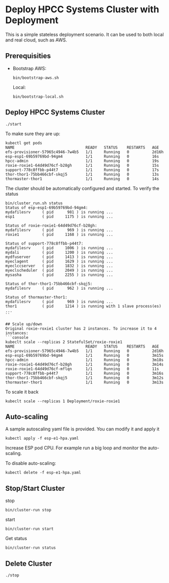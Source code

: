 # Deploy HPCC Systems Cluster with Deployment

This is a simple stateless deployment scenario. It can be used to both local and real cloud, such as AWS.

## Prerequisities
- Bootstrap
  AWS:
  ```console
  bin/bootstrap-aws.sh
  ```
  Local:
  ```console
  bin/bootstrap-local.sh
  ```
## Deploy HPCC Systems Cluster
```console
./start
```
To make sure they are up:
```console
kubectl get pods
NAME                               READY   STATUS    RESTARTS   AGE
efs-provisioner-57965c4946-7w4b5   1/1     Running   0          2d16h
esp-esp1-69b59769bd-94gm4          1/1     Running   0          16s
hpcc-admin                         1/1     Running   0          19s
roxie-roxie1-64d49d76cf-b28gh      1/1     Running   0          15s
support-778c8ffbb-p44t7            1/1     Running   0          17s
thor-thor1-75bb466cbf-skqj5        1/1     Running   0          13s
thormaster-thor1                   1/1     Running   0          14s
```
The cluster should be automatically configured and started.
To verify the status
```console
bin/cluster_run.sh status
Status of esp-esp1-69b59769bd-94gm4:
mydafilesrv     ( pid      981 ) is running ...
esp1            ( pid     1175 ) is running ...

Status of roxie-roxie1-64d49d76cf-b28gh:
mydafilesrv     ( pid      969 ) is running ...
roxie1          ( pid     1168 ) is running ...

Status of support-778c8ffbb-p44t7:
mydafilesrv     ( pid     1006 ) is running ...
mydali          ( pid     1200 ) is running ...
mydfuserver     ( pid     1413 ) is running ...
myeclagent      ( pid     1629 ) is running ...
myeclccserver   ( pid     1832 ) is running ...
myeclscheduler  ( pid     2049 ) is running ...
mysasha         ( pid     2255 ) is running ...

Status of thor-thor1-75bb466cbf-skqj5:
mydafilesrv     ( pid      962 ) is running ...

Status of thormaster-thor1:
mydafilesrv     ( pid      969 ) is running ...
thor1           ( pid     1214 ) is running with 1 slave process(es) ...
``

## Scale up/down
Original roxie-roxie1 cluster has 2 instances. To increase it to 4 instances:
```console
kubeclt scale --replicas 2 StatefulSet/roxie-roxie1
NAME                               READY   STATUS    RESTARTS   AGE
efs-provisioner-57965c4946-7w4b5   1/1     Running   0          2d16h
esp-esp1-69b59769bd-94gm4          1/1     Running   0          3m15s
hpcc-admin                         1/1     Running   0          3m18s
roxie-roxie1-64d49d76cf-b28gh      1/1     Running   0          3m14s
roxie-roxie1-64d49d76cf-mflqn      1/1     Running   0          11s
support-778c8ffbb-p44t7            1/1     Running   0          3m16s
thor-thor1-75bb466cbf-skqj5        1/1     Running   0          3m12s
thormaster-thor1                   1/1     Running   0          3m13s
```
To scale it back
```console
kubeclt scale --replicas 1 Deployment/roxie-roxie1
```

## Auto-scaling
A sample autoscaling yaml file is provided. You can modify it and apply it
```console
kubectl apply -f esp-e1-hpa.yaml
```
Increase ESP pod CPU. For example run a big loop and monitor the auto-scaling.

To disable auto-scaling:
```console
kubectl delete -f esp-e1-hpa.yaml
```

## Stop/Start Cluster
stop
```console
bin/cluster-run stop
```
start
```console
bin/cluster-run start
```

Get status
```console
bin/cluster-run status

```

## Delete Cluster ###
```console
./stop
```
